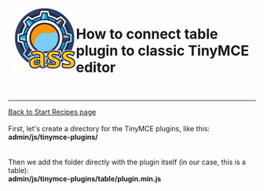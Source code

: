 <img src="https://raw.githubusercontent.com/tmutstudio/alternative-site-settings/master/.wordpress-org/icon-128x128.png" align="left" style="margin-left: 10px; margin-bottom: 10px;">

# How to connect table plugin to classic TinyMCE editor


<br>

-------------
[Back to Start Recipes page](https://github.com/tmutstudio/alternative-site-settings/blob/master/recipes_and_tips.md)
<br><br>
First, let's create a directory for the TinyMCE plugins, like this:<br>
<b>admin/js/tinymce-plugins/</b>  
<br><br>
Then we add the folder directly with the plugin itself (in our case, this is a table):<br>
<b>admin/js/tinymce-plugins/table/plugin.min.js</b>


